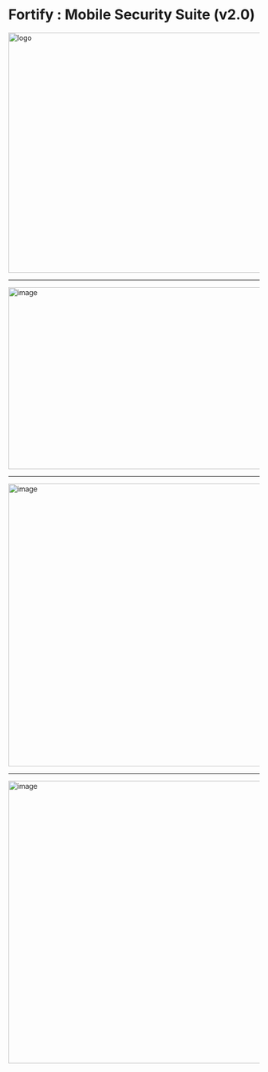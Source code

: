 # Fortify : Mobile Security Suite (v2.0)

<img width="740" height="482" alt="logo" src="https://github.com/user-attachments/assets/d73377aa-e1f4-488b-be3c-fff6d081ca42" />

<hr>

<img width="829" height="365" alt="image" src="https://github.com/user-attachments/assets/bb8d1bc4-aeaf-49e5-9452-10eeae0d78d6" />

<hr>

<img width="1366" height="567" alt="image" src="https://github.com/user-attachments/assets/d218ed1a-4c90-4a47-a911-e1159bd8ec3d" />

<hr>

<img width="1366" height="567" alt="image" src="https://github.com/user-attachments/assets/4a510403-0476-47be-9519-b447b4bb3105" />
